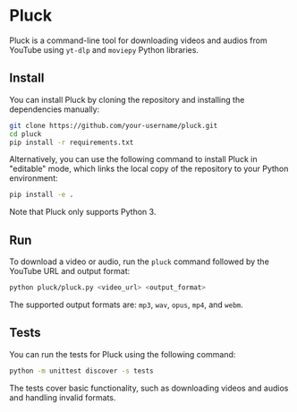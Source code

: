 # Pluck

Pluck is a command-line tool for downloading videos and audios from YouTube using `yt-dlp` and `moviepy` Python libraries.

## Install

You can install Pluck by cloning the repository and installing the dependencies manually:

```sh
git clone https://github.com/your-username/pluck.git
cd pluck
pip install -r requirements.txt
```

Alternatively, you can use the following command to install Pluck in "editable" mode, which links the local copy of the repository to your Python environment:

```sh
pip install -e .
```

Note that Pluck only supports Python 3.

## Run

To download a video or audio, run the `pluck` command followed by the YouTube URL and output format:

```sh
python pluck/pluck.py <video_url> <output_format>
```

The supported output formats are: `mp3`, `wav`, `opus`, `mp4`, and `webm`.

## Tests

You can run the tests for Pluck using the following command:

```sh
python -m unittest discover -s tests
```

The tests cover basic functionality, such as downloading videos and audios and handling invalid formats.